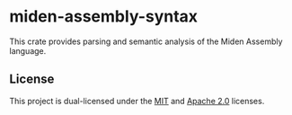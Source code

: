 # miden-assembly-syntax

This crate provides parsing and semantic analysis of the Miden Assembly language.

## License
This project is dual-licensed under the [MIT](http://opensource.org/licenses/MIT) and [Apache 2.0](https://opensource.org/license/apache-2-0) licenses.
